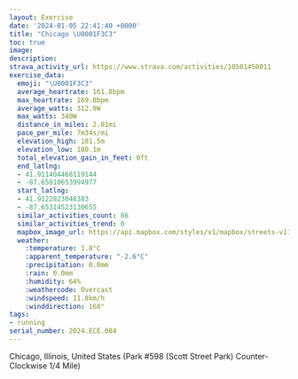 ```yaml
---
layout: Exercise
date: '2024-01-05 22:41:40 +0000'
title: "Chicago \U0001F3C3"
toc: true
image:
description:
strava_activity_url: https://www.strava.com/activities/10501450011
exercise_data:
  emoji: "\U0001F3C3"
  average_heartrate: 161.8bpm
  max_heartrate: 169.0bpm
  average_watts: 312.9W
  max_watts: 340W
  distance_in_miles: 2.01mi
  pace_per_mile: 7m34s/mi
  elevation_high: 181.5m
  elevation_low: 180.1m
  total_elevation_gain_in_feet: 0ft
  end_latlng:
  - 41.911404468119144
  - -87.65010653994977
  start_latlng:
  - 41.9122823048383
  - -87.65314523130655
  similar_activities_count: 86
  similar_activities_trend: 0
  mapbox_image_url: https://api.mapbox.com/styles/v1/mapbox/streets-v11/static/path-5+787af2-1.0(g%7Bx~Fdm~uO%40iCOe%40%3FMBIFKr%40y%40%5Cg%40Xk%40R_BFkAH%5D%40QCg%40%3FI%40CXAFa%40GcSCuE%3FODa%40%3FYFEH%3FZ%40jAAH%40FVChDBrAFTXZVHf%40%40r%40KXYLYBK%40o%40CaCEUOUOMUGS%3FaABSJORGT%3FrDBVP%5ETJL%40tAIXMNODO%40%5BGiDGSWYMGa%40CS%3Fq%40LSNMREV%3FhA%3FvADf%40NTLJRFRAjAURMPWDI%40%5BCqBGs%40KUSQSGY%3F_AFODUXGZCpBBfAJTXXXF%60%40%40r%40MXSFMDKBg%40%40oAAcAGUU_%40SIi%40KO%3FeAPIAMIKQc%40DkA%40KDONI%40IJNtH%40xACjHBpACj%40%3FnB),pin-s-s+e5b22e(-87.65155,41.91172),pin-s-f+89ae00(-87.64842999999998,41.91100999999998)/auto/800x800?access_token=pk.eyJ1Ijoiam9zaGJlY2ttYW4iLCJhIjoiY205eWR2aDd1MWZ6djJrbXc4a3M0bWZleiJ9.XiG9OWkNcZk2QzjJbxLB4A
  weather:
    :temperature: 1.8°C
    :apparent_temperature: "-2.6°C"
    :precipitation: 0.0mm
    :rain: 0.0mm
    :humidity: 64%
    :weathercode: Overcast
    :windspeed: 11.8km/h
    :winddirection: 168°
tags:
- running
serial_number: 2024.ECE.004
---
```

Chicago, Illinois, United States (Park #598 (Scott Street Park) Counter-Clockwise 1/4 Mile)
